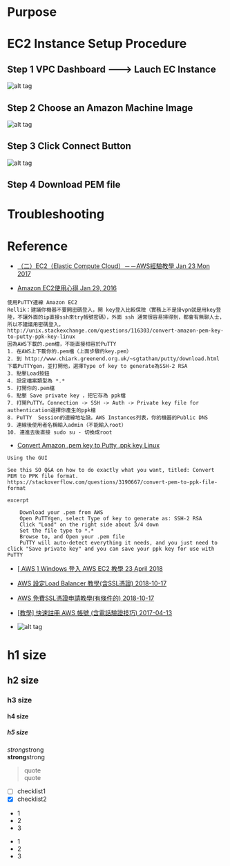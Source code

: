 # Purpose

# EC2 Instance Setup Procedure

## Step 1 VPC Dashboard ---> Lauch EC Instance
![alt tag](https://i.imgur.com/6dKEh7Y.jpg)

## Step 2 Choose an Amazon Machine Image
![alt tag](https://i.imgur.com/d5ec93W.jpg)

## Step 3 Click Connect Button
![alt tag](https://i.imgur.com/6iv5JUq.jpg)

## Step 4 Download PEM file


# Troubleshooting


# Reference
* [（二）EC2（Elastic Compute Cloud）－－AWS經驗教學 Jan 23 Mon 2017](http://akuma1.pixnet.net/blog/post/291725322-%ef%bc%88%e4%ba%8c%ef%bc%89ec2%ef%bc%88elastic-compute-cloud%ef%bc%89%ef%bc%8d%ef%bc%8daws%e7%b6%93%e9%a9%97%e6%95%99%e5%ad%b8)

* [Amazon EC2使用心得 Jan 29, 2016](http://carlislebear.blogspot.com/2016/01/amazon-ec2-tips.html)
```
使用PuTTY連線 Amazon EC2
Rellik：建議你機器不要開密碼登入，開 key登入比較保險（實務上不是掛vpn就是用key登陸，不讓外面的ip直接ssh來try帳號密碼），外面 ssh 通常很容易掃得到，都會有無聊人士，所以不建議用密碼登入。
http://unix.stackexchange.com/questions/116303/convert-amazon-pem-key-to-putty-ppk-key-linux
因為AWS下載的.pem檔，不能直接相容於PuTTY
1. 在AWS上下載你的.pem檔（上面步驟的key.pem）
2. 到 http://www.chiark.greenend.org.uk/~sgtatham/putty/download.html 下載PuTTYgen，並打開他，選擇Type of key to generate為SSH-2 RSA
3. 點擊Load按鈕
4. 設定檔案類型為 *.*
5. 打開你的.pem檔
6. 點擊 Save private key ，把它存為 ppk檔
7. 打開PuTTY。Connection -> SSH -> Auth -> Private key file for authentication選擇你產生的ppk檔
8. PuTTY  Session的連線地址設。AWS Instances列表，你的機器的Public DNS
9. 連線後使用者名稱輸入admin（不能輸入root）
10. 連進去後直接 sudo su - 切換成root
```

* [Convert Amazon .pem key to Putty .ppk key Linux ](https://unix.stackexchange.com/questions/116303/convert-amazon-pem-key-to-putty-ppk-key-linux)
```
Using the GUI

See this SO Q&A on how to do exactly what you want, titled: Convert PEM to PPK file format.
https://stackoverflow.com/questions/3190667/convert-pem-to-ppk-file-format

excerpt

    Download your .pem from AWS
    Open PuTTYgen, select Type of key to generate as: SSH-2 RSA
    Click "Load" on the right side about 3/4 down
    Set the file type to *.*
    Browse to, and Open your .pem file
    PuTTY will auto-detect everything it needs, and you just need to click "Save private key" and you can save your ppk key for use with PuTTY
```

* [[ AWS ] Windows 登入 AWS EC2 教學 23 April 2018](https://oranwind.org/-aws-windows-deng-ru-aws-ec2-jiao-xue/)

* [AWS 設定Load Balancer 教學(含SSL憑證) 2018-10-17](https://liangdaddy.com/2018/10/17/aws-%e8%a8%ad%e5%ae%9aload-balancer-%e6%95%99%e5%ad%b8%e5%90%abssl%e6%86%91%e8%ad%89/)
* [AWS 免費SSL憑證申請教學(有條件的) 2018-10-17](https://liangdaddy.com/2018/10/17/aws-%e5%85%8d%e8%b2%bbssl%e6%86%91%e8%ad%89%e7%94%b3%e8%ab%8b%e6%95%99%e5%ad%b8%e6%9c%89%e6%a2%9d%e4%bb%b6%e7%9a%84/)

* [[教學] 快速註冊 AWS 帳號 (含電話驗證技巧) 2017-04-13](https://jerrynest.io/signup-aws/)

* []()
![alt tag]()

# h1 size

## h2 size

### h3 size

#### h4 size

##### h5 size

*strong*strong  
**strong**strong  

> quote  
> quote

- [ ] checklist1
- [x] checklist2

* 1
* 2
* 3

- 1
- 2
- 3

